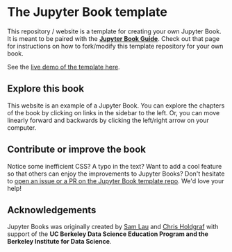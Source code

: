 # The Jupyter Book template

This repository / website is a template for creating your own Jupyter Book. It is
meant to be paired with the **[Jupyter Book Guide](https://predictablynoisy.com/jupyter-book-guide)**. Check out that page for instructions
on how to fork/modify this template repository for your own book.

See the [live demo of the template here](https://predictablynoisy.com/jupyter-book).

## Explore this book

This website is an example of a Jupyter Book. You can explore the chapters of the book
by clicking on links in the sidebar to the left. Or, you can move linearly forward and
backwards by clicking the left/right arrow on your computer.

## Contribute or improve the book

Notice some inefficient CSS? A typo in the text? Want to add a cool feature so that others
can enjoy the improvements to Jupyter Books? Don't hesitate to [open an issue or a PR on the
Jupyter Book template repo](https://github.com/choldgraf/jupyter-book). We'd love your
help!

## Acknowledgements

Jupyter Books was originally created by [Sam Lau][sam] and [Chris Holdgraf][chris]
with support of the **UC Berkeley Data Science Education Program and the Berkeley
Institute for Data Science**.

[sam]: http://www.samlau.me/
[chris]: https://predictablynoisy.com